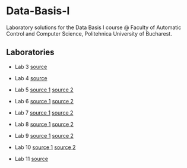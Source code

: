 # Data-Basis-I
Laboratory solutions for the Data Basis I course @ Faculty of Automatic Control and Computer Science, Politehnica University of Bucharest.

## Laboratories
  * Lab 3 [source](https://github.com/danserboi/Data-Basis-I/blob/main/lab3_bd.sql)
   
  * Lab 4 [source](https://github.com/danserboi/Data-Basis-I/blob/main/lab4_bd.sql)
  
  * Lab 5 [source 1](https://github.com/danserboi/Data-Basis-I/blob/main/lab5_bd.sql) [source 2](https://github.com/danserboi/Data-Basis-I/blob/main/lab5_ocw.sql)

  * Lab 6 [source 1](https://github.com/danserboi/Data-Basis-I/blob/main/lab6_bd.sql) [source 2](https://github.com/danserboi/Data-Basis-I/blob/main/lab6_ocw.sql)

  * Lab 7 [source 1](https://github.com/danserboi/Data-Basis-I/blob/main/lab7_bd.sql) [source 2](https://github.com/danserboi/Data-Basis-I/blob/main/lab7_ocw.sql)

  * Lab 8 [source 1](https://github.com/danserboi/Data-Basis-I/blob/main/lab8_bd.sql) [source 2](https://github.com/danserboi/Data-Basis-I/blob/main/lab8_ocw.sql)

  * Lab 9 [source 1](https://github.com/danserboi/Data-Basis-I/blob/main/lab9_bd.sql) [source 2](https://github.com/danserboi/Data-Basis-I/blob/main/lab9_ocw.sql)

  * Lab 10 [source 1](https://github.com/danserboi/Data-Basis-I/blob/main/lab10_bd.sql) [source 2](https://github.com/danserboi/Data-Basis-I/blob/main/lab10_ocw.sql)

  * Lab 11 [source](https://github.com/danserboi/Data-Basis-I/blob/main/lab11_bd.sql)

